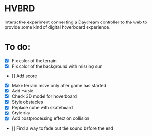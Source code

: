 # HVBRD

Interactive experiment connecting a Daydream controller to the web to provide some kind of digital hoverboard experience.

# To do:

- [x] Fix color of the terrain
- [x] Fix color of the background with missing sun
- [] Add score
- [x] Make terrain move only after game has started
- [x] Add music
- [x] Check 3D model for hoverboard
- [x] Style obstacles
- [x] Replace cube with skateboard
- [x] Style sky
- [x] Add postprocessing effect on collision
- [] Find a way to fade out the sound before the end